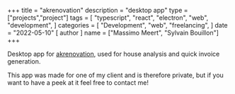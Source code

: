 +++
title = "akrenovation"
description = "desktop app"
type = ["projects","project"]
tags = [
    "typescript",
    "react",
    "electron",
    "web",
    "development",
]
categories = [
    "Development",
    "web",
    "freelancing",
]
date = "2022-05-10"
[ author ]
  name = ["Massimo Meert", "Sylvain Bouillon"]
+++

Desktop app for [akrenovation](https://www.akrenovation.be/), used for house analysis and quick invoice generation.

This app was made for one of my client and is therefore private, but if you want to have a peek at it feel free to contact me!
